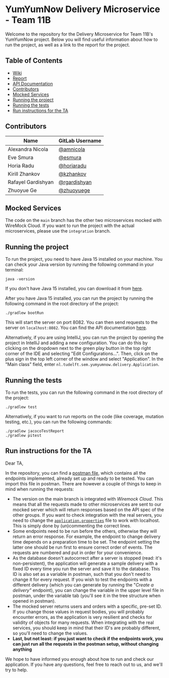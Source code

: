 # YumYumNow Delivery Microservice - Team 11B

Welcome to the repository for the Delivery Microservice for Team 11B's YumYumNow project.
Below you will find useful information about how to run the project, as well as a link to the report for the project.

## Table of Contents

* [Wiki](https://gitlab.ewi.tudelft.nl/cse2115/2023-2024/group-11/team-11b/-/wikis/home)
* [Report](https://gitlab.ewi.tudelft.nl/cse2115/2023-2024/group-11/team-11b/-/wikis/final-report)
* [API Documentation](delivery-openapi-spec.yaml)
* [Contributors](#contributors)
* [Mocked Services](#mocked-services)
* [Running the project](#running-the-project)
* [Running the tests](#running-the-tests)
* [Run instructions for the TA](#run-instructions-for-the-ta)

## Contributors

| Name               | GitLab Username                                           |
|--------------------|-----------------------------------------------------------|
| Alexandra Nicola   | [@amnicola](https://gitlab.ewi.tudelft.nl/amnicola)       |
| Eve Smura          | [@esmura](https://gitlab.ewi.tudelft.nl/esmura)           |
| Horia Radu         | [@horiaradu](https://gitlab.ewi.tudelft.nl/horiaradu)     |
| Kirill Zhankov     | [@kzhankov](https://gitlab.ewi.tudelft.nl/kzhankov)       |
| Rafayel Gardishyan | [@rgardishyan](https://gitlab.ewi.tudelft.nl/rgardishyan) |
| Zhuoyue Ge         | [@zhuoyuege](https://gitlab.ewi.tudelft.nl/zhuoyuege)     |

## Mocked Services

The code on the `main` branch has the other two microservices mocked with WireMock Cloud. If you want to run the project
with the actual microservices, please use the `integration` branch.

## Running the project
To run the project, you need to have Java 15 installed on your machine. You can check your Java version by running the
following command in your terminal:

```shell
java -version
```

If you don't have Java 15 installed, you can download it from [here](https://www.oracle.com/java/technologies/javase/jdk15-archive-downloads.html).

After you have Java 15 installed, you can run the project by running the following command in the root directory of the
project:

```shell
./gradlew bootRun
```

This will start the server on port 8082. You can then send requests to the server on `localhost:8082`.
You can find the API documentation [here](delivery-openapi-spec.yaml).

Alternatively, if you are using IntelliJ, you can run the project by opening the project in IntelliJ and adding a new
configuration. You can do this by clicking on the dropdown next to the green play button in the top right corner of the
IDE and selecting "Edit Configurations...". Then, click on the plus sign in the top left corner of the window and select
"Application". In the "Main class" field, enter `nl.tudelft.sem.yumyumnow.delivery.Application`.

## Running the tests

To run the tests, you can run the following command in the root directory of the project:

```shell
./gradlew test
```

Alternatively, if you want to run reports on the code (like coverage, mutation testing, etc.), you can run the following
commands:

```shell
./gradlew jacocoTestReport
./gradlew pitest
```

## Run instructions for the TA

Dear TA,

In the repository, you can find
a [postman file](https://gitlab.ewi.tudelft.nl/cse2115/2023-2024/group-11/team-11b/-/blob/main/YumYumNow%20Delivery.postman_collection.json),
which contains all the endpoints implemented, already set up and ready to be tested. You can import this file in
postman. There are however a couple of things to keep in mind when running the requests:

* The version on the main branch is integrated with _Wiremock Cloud_. This means that all the requests made to other
  microservices are sent to our mocked server which will return responses based on the API spec of the other groups. If
  you want to check integration with the real servers, you need to change
  the [`application.properties`](https://gitlab.ewi.tudelft.nl/cse2115/2023-2024/group-11/team-11b/-/blob/main/yumyumnow-delivery-microservice/src/main/resources/application.properties)
  file to work with localhost. This is simply done by (un)commenting the correct lines.
* Some endpoints need to be run before the others, otherwise they will return an error response. For example, the
  endpoint to change delivery time depends on a preparation time to be set. The endpoint setting the latter one should be
  run first to ensure correct order of events. The requests are numbered and put in order for your convenience.
* As the database doesn't autocorrect after a server is stopped (read: it's non-persistent), the application will
  generate a sample delivery with a fixed ID every time you run the server and save it to the database. This ID is also
  set as a variable in postman, such that you don't need to change it for every request. If you wish to test the
  endpoints with a different delivery (which you can generate by running the "_Create a delivery"_ endpoint), you can
  change the variable in the upper level file in postman, under the variable tab (you'll see it in the tree structure
  when opened in postman).
* The mocked server returns users and orders with a specific, pre-set ID. If you change those values in request bodies,
  you will probably encounter errors, as the application is very resilient and checks for validity of objects for many
  requests. When integrating with the real services, you should keep in mind that their ID's are probably different, so
  you'll need to change the values.
* **Last, but not least: if you just want to check if the endpoints work, you can just run all the requests in the
  postman setup, without changing anything**

We hope to have informed you enough about how to run and check our application. If you have any questions, feel free to
reach out to us, and we'll try to help.


